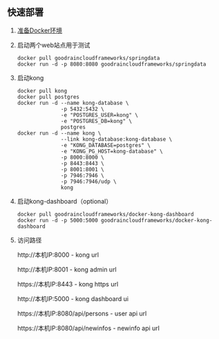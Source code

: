 ## 快速部署

1. [准备Docker环境](https://github.com/cloudframeworks-apigateway/user-guide-apigateway/blob/master/READMORE/install%20docker.md)

2. 启动两个web站点用于测试

    ```
    docker pull goodraincloudframeworks/springdata
    docker run -d -p 8080:8080 goodraincloudframeworks/springdata
    ```

3. 启动kong
   
    ```
    docker pull kong
    docker pull postgres
    docker run -d --name kong-database \
                  -p 5432:5432 \
                  -e "POSTGRES_USER=kong" \
                  -e "POSTGRES_DB=kong" \
                  postgres
    docker run -d --name kong \
                  --link kong-database:kong-database \
                  -e "KONG_DATABASE=postgres" \
                  -e "KONG_PG_HOST=kong-database" \
                  -p 8000:8000 \
                  -p 8443:8443 \
                  -p 8001:8001 \
                  -p 7946:7946 \
                  -p 7946:7946/udp \
                  kong
    ```
4. 启动kong-dashboard（optional）

    ```
    docker pull goodraincloudframeworks/docker-kong-dashboard
    docker run -d -p 5000:5000 goodraincloudframeworks/docker-kong-dashboard
    ```

5. 访问路径

    http://本机IP:8000 - kong url

    http://本机IP:8001 - kong admin url

    https://本机IP:8443 - kong https url

    http://本机IP:5000 - kong dashboard ui

    https://本机IP:8080/api/persons - user api url

    https://本机IP:8080/api/newinfos - newinfo api url
